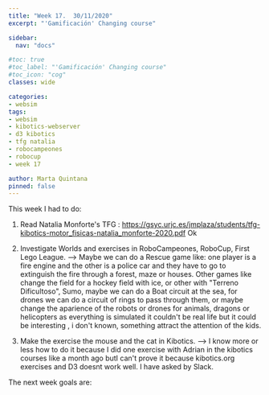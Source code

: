 ```yaml
---
title: "Week 17.  30/11/2020"
excerpt: "'Gamificación' Changing course"

sidebar:
  nav: "docs"

#toc: true
#toc_label: "'Gamificación' Changing course"
#toc_icon: "cog"
classes: wide

categories:
- websim
tags:
- websim
- kibotics-webserver
- d3 kibotics
- tfg natalia
- robocampeones
- robocup
- week 17

author: Marta Quintana
pinned: false
---
```



This week I had to do:
1. Read Natalia Monforte's TFG : https://gsyc.urjc.es/jmplaza/students/tfg-kibotics-motor_fisicas-natalia_monforte-2020.pdf Ok 

2. Investigate Worlds and exercises in RoboCampeones, RoboCup, First Lego League. --> Maybe we can do a Rescue game like:  one player is a fire engine and the other is a police car and they have to go to extinguish the fire through a forest, maze or houses. Other games like change the field for a hockey field with ice,  or other with "Terreno Dificultoso", Sumo,  maybe we can do a Boat circuit at the sea, for drones we can do a circuit of rings to pass through them, or maybe change the aparience of the robots or drones for animals, dragons or helicopters as everything is simulated it couldn't be real life but it could be interesting , i don't known,  something  attract the attention of the kids.

3. Make the exercise the mouse and the cat in Kibotics. --> I know more or less how to do it because I did one exercise with Adrian in the kibotics courses like a month ago butI can't prove it because kibotics.org exercises  and D3 doesnt work well. I have asked by Slack.

The next week goals are:

